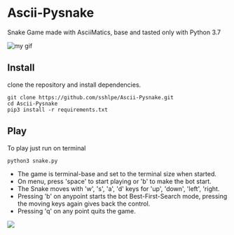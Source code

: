 # Ascii-Pysnake
Snake Game made with AsciiMatics, base and tasted only with Python 3.7

![my gif](https://github.com/sshlpe/Ascii-Pysnake/blob/main/files/assets/bot_game.gif)

## Install
clone the repository and install dependencies.
```
git clone https://github.com/sshlpe/Ascii-Pysnake.git
cd Ascii-Pysnake
pip3 install -r requirements.txt
```
## Play
To play just run on terminal
```
python3 snake.py
```

- The game is terminal-base and set to the terminal size when started. 
- On menu, press 'space' to start playing or 'b' to make the bot start.
- The Snake moves with 'w', 's', 'a', 'd' keys for 'up', 'down', 'left', 'right. 
- Pressing 'b' on anypoint starts the bot Best-First-Search mode, pressing the moving keys again gives back the control.
- Pressing 'q' on any point quits the game.


![](https://github.com/sshlpe/Ascii-Pysnake/blob/main/files/assets/mini.png)
